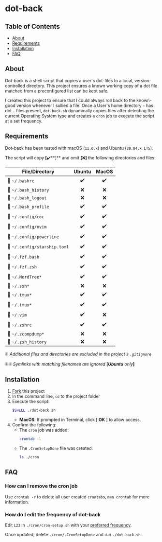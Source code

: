 # dot-back

## Table of Contents

  - [About](#about)
  - [Requirements](#requirements)
  - [Installation](#installation)
  - [FAQ](#faq)

## About

Dot-back is a shell script that copies a user's dot-files to a local, version-controlled directory. This project ensures a known working copy of a dot file matched from a preconfigured list can be kept safe. 

I created this project to ensure that I could always roll back to the known-good version whenever I sullied a file. Once a User's home directory `~` has dot `.` files present, `dot-back.sh` dynamically copies files after detecting the current Operating System type and creates a `cron` job to execute the script at a set frequency.

## Requirements

Dot-back has been tested with macOS (`11.0.x`) and Ubuntu (`20.04.x LTS`). 

The script will copy **[**✔️**]** and omit **[**❌**]** the following directories and files:

|         File/Directory                        | Ubuntu              |  MacOS          |
| --------------------------      | :----------------:  | :-------------: |
| 📄 `~/.bashrc`           |         ✔️         |        ✔️        |
| 📄 `~/.bash_history`            |         ❌         |        ❌        |
| 📄 `~/.bash_logout`            |         ❌         |        ❌        |
| 📄 `~/.bash_profile`                |         ✔️         |        ✔️       |
| 📁 `~/.config/coc`                |         ✔️         |        ✔️       |
| 📁 `~/.config/nvim`                |         ✔️         |        ✔️       |
| 📁 `~/.config/powerline`                |         ✔️         |        ✔️       |
| 📄 `~/.config/starship.toml`                |         ✔️         |        ✔️       |
| 📄 `~/.fzf.bash`      |         ✔️         |        ✔️        |
| 📄 `~/.fzf.zsh`        |         ✔️         |        ✔️        |
| 📄 `~/.NerdTree*`      |         ✔️         |        ✔️        |
| 📄 `~/.ssh*`      |         ❌         |        ❌        |
| 📄 `~/.tmux*`      |         ✔️         |        ✔️        |
| 📄 `~/.tmux*`      |         ✔️         |        ✔️        |
| 📁 `~/.vim`      |         ✔️         |        ❌        |
| 📄 `~/.zshrc`      |         ✔️         |        ✔️        |
📄 `~/.zcompdump*`            |         ❌         |        ❌        |
📄 `~/.zsh_history`            |         ❌         |        ❌        |

⁜   _Additional files and directories are excluded in the project's `.gitignore`_

⁜⁜   _Symlinks with matching filenames are ignored_ **[**_**Ubuntu** only_**]**


## Installation
1. [Fork](https://docs.github.com/en/github/collaborating-with-pull-requests/working-with-forks) this project
2. In the command line, `cd` to the project folder
3. Execute the script:
    ```bash
    $SHELL ./dot-back.sh
    ```
    - **MacOS**: If prompted in Terminal, click [ **OK** ] to allow access.
4. Confirm the following:
    - The `cron` job was added:
        ```bash
        crontab -l
        ```
    - The `.CronSetupDone` file was created:
        ```bash
        ls ./cron
        ```

## FAQ

### How can I remove the cron job
Use `crontab -r` to delete all user created `crontab`s, `man crontab` for more information.

### How do I edit the frequency of dot-back
Edit `L23` in `./cron/cron-setup.sh` with your [preferred frequency](https://crontab.guru/).

Once updated, delete `./cron/.CronSetupDone` and run `./dot-back.sh`.